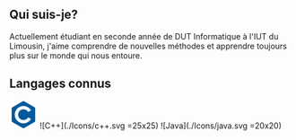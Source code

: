 ## Qui suis-je?

Actuellement étudiant en seconde année de DUT Informatique à l'IUT du Limousin, j'aime comprendre de nouvelles méthodes et apprendre toujours plus sur le monde qui nous entoure.

## Langages connus

<img src="./Icons/c.svg" width=50px height=50px>
![C++](./Icons/c++.svg =25x25)
![Java](./Icons/java.svg =20x20)

